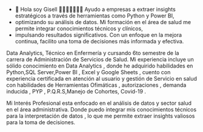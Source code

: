 - 👋 Hola soy Gisell 👋👩🏽‍💻👩🏽‍⚕️ Ayudo a empresas a extraer insights estratégicos a través de herramientas como Python y Power BI,
- optimizando su análisis de datos. Mi formación en el área de salud me permite integrar conocimientos técnicos y clínicos,
- impulsando resultados significativos. Con un enfoque en la mejora continua, facilito una toma de decisiones más informada y efectiva.

Data Analytics, Técnico en Enfermería y cursando 6to semestre de la carrera de Administración de Servicios de Salud. Mi experiencia
incluye un sólido conocimiento en Data Analytics , donde he adquirido habilidades en Python,SQL Server,Power BI , Excel y Google Sheets , 
cuento con experiencia certificada en atención al usuario y gestión de Servicio en salud con habilidades de Herramientas Ofimáticas , 
autorizaciones , demanda inducida , PYP , P.Q.R.S,Manejo de Cohortes, Covid-19 . 

Mi Interés Profesional esta enfocado en el análisis de datos y sector salud en el área administrativa. 
Donde puedo integrar mis conocimientos técnicos para la interpretación de datos , lo que me permite extraer insights valiosos para la toma de decisiones.
